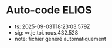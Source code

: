 # Auto-code ELIOS
- ts: 2025-09-03T18:23:03.579Z
- sig: ∞.je.toi.nous.432.528
- note: fichier généré automatiquement